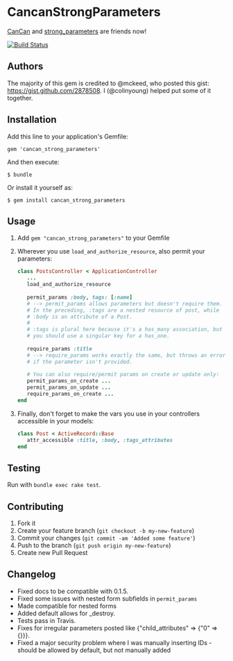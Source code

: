# CancanStrongParameters

[CanCan](ryanb/cancan) and [strong_parameters](rails/strong_parameters) are friends now!

[![Build Status](https://secure.travis-ci.org/colinyoung/cancan_strong_parameters.png)](http://travis-ci.org/colinyoung/cancan_strong_parameters)

## Authors

The majority of this gem is credited to @mckeed, who posted this gist: https://gist.github.com/2878508. I (@colinyoung) helped put some of it together.

## Installation

Add this line to your application's Gemfile:

    gem 'cancan_strong_parameters'

And then execute:

    $ bundle

Or install it yourself as:

    $ gem install cancan_strong_parameters

## Usage

1. Add `gem "cancan_strong_parameters"` to your Gemfile
2. Wherever you use `load_and_authorize_resource`, also permit your parameters:

   ```ruby
   class PostsController < ApplicationController
      ...
      load_and_authorize_resource
      
      permit_params :body, tags: [:name]
      # --> permit_params allows parameters but doesn't require them.
      # In the preceding, :tags are a nested resource of post, while
      # :body is an attribute of a Post.
      #
      # :tags is plural here because it's a has_many association, but
      # you should use a singular key for a has_one.
      
      require_params :title
      # --> require_params works exactly the same, but throws an error
      # if the parameter isn't provided.
      
      # You can also require/permit params on create or update only:
      permit_params_on_create ...
      permit_params_on_update ...
      require_params_on_create ...
   end
   ```
3. Finally, don't forget to make the vars you use in your controllers
   accessible in your models:
   
   ```ruby
   class Post < ActiveRecord::Base
      attr_accessible :title, :body, :tags_attributes
   end
   ```
        
## Testing

Run with `bundle exec rake test`.

## Contributing

1. Fork it
2. Create your feature branch (`git checkout -b my-new-feature`)
3. Commit your changes (`git commit -am 'Added some feature'`)
4. Push to the branch (`git push origin my-new-feature`)
5. Create new Pull Request

## Changelog

* Fixed docs to be compatible with 0.1.5.
* Fixed some issues with nested form subfields in `permit_params`
* Made compatible for nested forms
* Added default allows for _destroy.
* Tests pass in Travis.
* Fixes for irregular parameters posted like {"child_attributes" => {"0" => {}}}.
* Fixed a major security problem where I was manually inserting IDs - should be allowed by default, but not manually added
